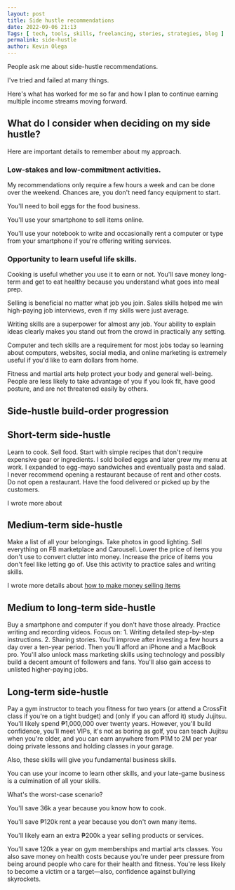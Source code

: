 ```yaml
--- 
layout: post 
title: Side hustle recommendations
date: 2022-09-06 21:13
Tags: [ tech, tools, skills, freelancing, stories, strategies, blog ]
permalink: side-hustle 
author: Kevin Olega 
--- 
```

People ask me about side-hustle recommendations.

I've tried and failed at many things.

Here's what has worked for me so far and how I plan to continue earning multiple income streams moving forward.

## What do I consider when deciding on my side hustle?

Here are important details to remember about my approach.

### Low-stakes and low-commitment activities.

My recommendations only require a few hours a week and can be done over the weekend. Chances are, you don't need fancy equipment to start.

You'll need to boil eggs for the food business.

You'll use your smartphone to sell items online.

You'll use your notebook to write and occasionally rent a computer or type from your smartphone if you're offering writing services.

### Opportunity to learn useful life skills.

Cooking is useful whether you use it to earn or not. You'll save money long-term and get to eat healthy because you understand what goes into meal prep.

Selling is beneficial no matter what job you join. Sales skills helped me win high-paying job interviews, even if my skills were just average.

Writing skills are a superpower for almost any job. Your ability to explain ideas clearly makes you stand out from the crowd in practically any setting. 

Computer and tech skills are a requirement for most jobs today so learning about computers, websites, social media, and online marketing is extremely useful if you'd like to earn dollars from home.

Fitness and martial arts help protect your body and general well-being. People are less likely to take advantage of you if you look fit, have good posture, and are not threatened easily by others.

## Side-hustle build-order progression

## Short-term side-hustle

Learn to cook. Sell food. Start with simple recipes that don't require expensive gear or ingredients. I sold boiled eggs and later grew my menu at work. I expanded to egg-mayo sandwiches and eventually pasta and salad. I never recommend opening a restaurant because of rent and other costs. Do not open a restaurant. Have the food delivered or picked up by the customers.

I wrote more about 

## Medium-term side-hustle

Make a list of all your belongings. Take photos in good lighting. Sell everything on FB marketplace and Carousell. Lower the price of items you don't use to convert clutter into money. Increase the price of items you don't feel like letting go of. Use this activity to practice sales and writing skills.

I wrote more details about [how to make money selling items](https://minimalchanges.com/sell-items)

## Medium to long-term side-hustle

Buy a smartphone and computer if you don't have those already. Practice writing and recording videos. Focus on: 1. Writing detailed step-by-step instructions. 2. Sharing stories. You'll improve after investing a few hours a day over a ten-year period. Then you'll afford an iPhone and a MacBook pro. You'll also unlock mass marketing skills using technology and possibly build a decent amount of followers and fans. You'll also gain access to unlisted higher-paying jobs. 

## Long-term side-hustle

Pay a gym instructor to teach you fitness for two years (or attend a CrossFit class if you're on a tight budget) and (only if you can afford it) study Jujitsu. You'll likely spend ₱1,000,000 over twenty years. However, you'll build confidence, you'll meet VIPs, it's not as boring as golf, you can teach Jujitsu when you're older, and you can earn anywhere from ₱1M to 2M per year doing private lessons and holding classes in your garage.

Also, these skills will give you fundamental business skills. 

You can use your income to learn other skills, and your late-game business is a culmination of all your skills.

What's the worst-case scenario?

You'll save 36k a year because you know how to cook. 

You'll save ₱120k rent a year because you don't own many items. 

You'll likely earn an extra ₱200k a year selling products or services. 

You'll save 120k a year on gym memberships and martial arts classes. You also save money on health costs because you're under peer pressure from being around people who care for their health and fitness. You're less likely to become a victim or a target—also, confidence against bullying skyrockets. 